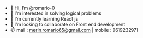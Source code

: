 - 👋 Hi, I’m @romario-0
- 👀 I’m interested in solving logical problems
- 🌱 I’m currently learning React js
- 💞️ I’m looking to collaborate on Front end development
- 📫 mail : merin.romario65@gmail.com | mobile : 9619232971

<!---
romario-0/romario-0 is a ✨ special ✨ repository because its `README.md` (this file) appears on your GitHub profile.
You can click the Preview link to take a look at your changes.
--->
